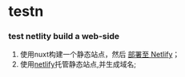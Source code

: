# testn

### test netlity build a web-side
1.  使用nuxt构建一个静态站点，然后 [部署至 Netlify](https://zh.nuxtjs.org/faq/netlify-deployment/#%E5%85%A5%E9%97%A8 '部署地址')；
2.  使用[netlify](https://www.cnblogs.com/codernie/p/9062104.html 'netlify')托管静态站点,并生成域名;
